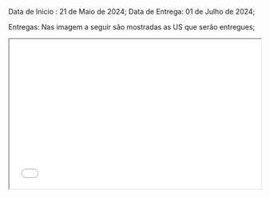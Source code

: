 Data de Inicio :  21 de Maio de 2024;
Data de Entrega: 01 de Julho de 2024;


Entregas: Nas imagem a seguir são mostradas as US que serão  entregues;










<iframe src="../../assets/R3.png" width="100%" height="300px">
</iframe>